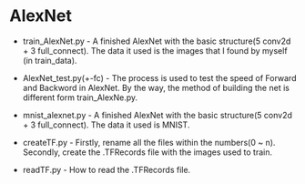 # AlexNet

- train_AlexNet.py -
A finished AlexNet with the basic structure(5 conv2d + 3 full_connect).
The data it used is the images that I found by myself (in train_data).
 
- AlexNet_test.py(+-fc) -
The process is used to test the speed of Forward and Backword in AlexNet. 
By the way, the method of building the net is different form train_AlexNe.py.
  
- mnist_alexnet.py -
A finished AlexNet with the basic structure(5 conv2d + 3 full_connect).
The data it used is MNIST.
  
- createTF.py -
Firstly, rename all the files within the numbers(0 ~ n).
Secondly, create the .TFRecords file with the images used to train.

- readTF.py -
How to read the .TFRecords file.

